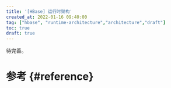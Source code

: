 ```yaml
---
title: '[HBase] 运行时架构'
created_at: 2022-01-16 09:40:00
tag: ["hbase", "runtime-architecture","architecture","draft"]
toc: true
draft: true
---
```


待完善。

# 参考 {#reference}


[^network-based-software-architecture]:[理解REST] 03 基于网络应用的架构：<https://linianhui.github.io/understand-rest/03-network-based-software-architecture/>